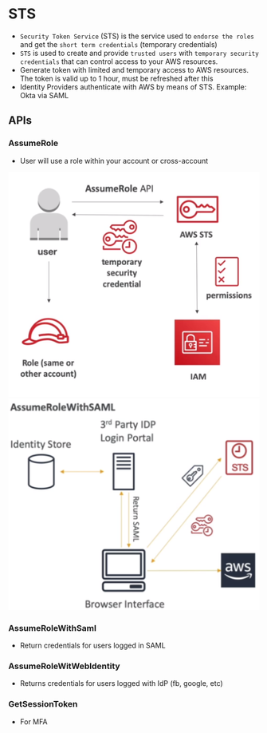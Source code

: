# STS

- `Security Token Service` (STS) is the service used to `endorse the roles` and get the `short term credentials` (temporary credentials)
- `STS` is used to create and provide `trusted users` with `temporary security credentials` that can control access to your AWS resources.
- Generate token with limited and temporary access to AWS resources. The token is valid up to 1 hour, must be refreshed after this
- Identity Providers authenticate with AWS by means of STS. Example: Okta via SAML

## APIs

### AssumeRole

- User will use a role within your account or cross-account

![AssumeRole](.images/sts-assume-role.png)
![AssumeRole](.images/sts-assume-role2.png)

### AssumeRoleWithSaml

- Return credentials for users logged in SAML

### AssumeRoleWitWebIdentity

- Returns credentials for users logged with IdP (fb, google, etc)

### GetSessionToken

- For MFA
